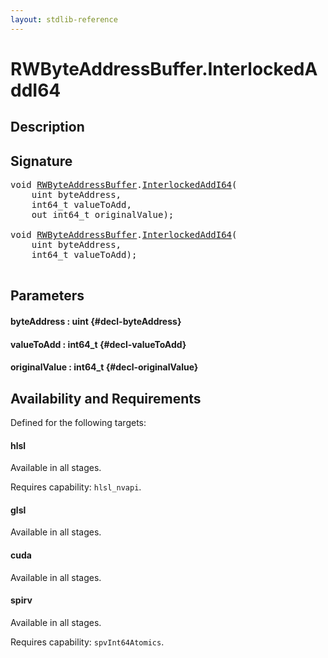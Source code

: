 ```yaml
---
layout: stdlib-reference
---
```


# RWByteAddressBuffer\.InterlockedAddI64

## Description





## Signature 

<pre>
void <a href="/stdlib-reference/types/RWByteAddressBuffer/index" class="code_type">RWByteAddressBuffer</a>.<a href="/stdlib-reference/types/RWByteAddressBuffer/InterlockedAddI64">InterlockedAddI64</a>(
    uint <span class='code_param'>byteAddress</span>,
    int64_t <span class='code_param'>valueToAdd</span>,
    out int64_t <span class='code_param'>originalValue</span>);

void <a href="/stdlib-reference/types/RWByteAddressBuffer/index" class="code_type">RWByteAddressBuffer</a>.<a href="/stdlib-reference/types/RWByteAddressBuffer/InterlockedAddI64">InterlockedAddI64</a>(
    uint <span class='code_param'>byteAddress</span>,
    int64_t <span class='code_param'>valueToAdd</span>);

</pre>

## Parameters

#### byteAddress  : uint {#decl-byteAddress}
#### valueToAdd  : int64\_t {#decl-valueToAdd}
#### originalValue  : int64\_t {#decl-originalValue}

## Availability and Requirements

Defined for the following targets:

#### hlsl
Available in all stages.

Requires capability: `hlsl_nvapi`.
#### glsl
Available in all stages.

#### cuda
Available in all stages.

#### spirv
Available in all stages.

Requires capability: `spvInt64Atomics`.


